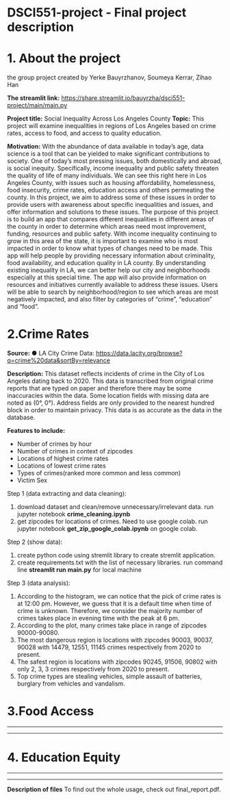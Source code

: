 # DSCI551-project - Final project description
# 1. About the project 
the group project created by Yerke Bauyrzhanov, Soumeya Kerrar, Zihao Han 

**The streamlit link:**
https://share.streamlit.io/bauyrzha/dsci551-project/main/main.py

**Project title:** Social Inequality Across Los Angeles County
**Topic:** This project will examine inequalities in regions of Los Angeles based on crime rates, access to food, and access to quality education.

**Motivation:**
With the abundance of data available in today’s age, data science is a tool that can be yielded to
make significant contributions to society. One of today’s most pressing issues, both domestically
and abroad, is social inequity. Specifically, income inequality and public safety threaten the
quality of life of many individuals. We can see this right here in Los Angeles County, with issues
such as housing affordability, homelessness, food insecurity, crime rates, education access and
others permeating the county. In this project, we aim to address some of these issues in order to
provide users with awareness about specific inequalities and issues, and offer information and
solutions to these issues. The purpose of this project is to build an app that compares different
inequalities in different areas of the county in order to determine which areas need most
improvement, funding, resources and public safety. With income inequality continuing to grow in
this area of the state, it is important to examine who is most impacted in order to know what
types of changes need to be made. This app will help people by providing necessary
information about criminality, food availability, and education quality in LA county. By
understanding existing inequality in LA, we can better help our city and neighborhoods
especially at this special time. The app will also provide information on resources and initiatives
currently available to address these issues. Users will be able to search by neighborhood/region
to see which areas are most negatively impacted, and also filter by categories of “crime”,
“education” and “food”.

# 2.Crime Rates
**Source:**
● LA City Crime Data: https://data.lacity.org/browse?q=crime%20data&sortBy=relevance

**Description:** This dataset reflects incidents of crime in the City of Los Angeles dating back to 2020. This data is transcribed from original crime reports that are typed on paper and therefore there may be some inaccuracies within the data. Some location fields with missing data are noted as (0°, 0°). Address fields are only provided to the nearest hundred block in order to maintain privacy. This data is as accurate as the data in the database. 

**Features to include:**
- Number of crimes by hour
- Number of crimes in context of zipcodes
- Locations of highest crime rates
- Locations of lowest crime rates
- Types of crimes(ranked more common and less common)
- Victim Sex

Step 1 (data extracting and data cleaning):
1) download dataset and clean/remove unnecessary/irrelevant data.
  run jupyter notebook **crime_cleaning.ipynb**
2) get zipcodes for locations of crimes. Need to use google colab.
  run jupyter notebook **get_zip_google_colab.ipynb** on google colab.
  
Step 2 (show data):
1) create python code using stremlit library to create stremlit application.
2) create requirements.txt with the list of necessary libraries.
   run command line **streamlit run main.py** for local machine

Step 3 (data analysis):
1) According to the histogram, we can notice that the pick of crime rates is at 12:00 pm. However, we guess that it is a default time when time of crime is unknown.
Therefore, we consider the majority number of crimes takes place in evening time with the peak at 6 pm.
2) According to the plot, many crimes take place in range of zipcodes 90000-90080.
3) The most dangerous region is locations with zipcodes 90003, 90037, 90028 with 14479, 12551, 11145 crimes respectively from 2020 to present. 
4) The safest region is locations with zipcodes 90245, 91506, 90802 with only 2, 3, 3 crimes respectively from 2020 to present. 
5) Top crime types are stealing vehicles, simple assault of batteries, burglary from vehicles and vandalism.  
  
# 3.Food Access
-------

-------
# 4. Education Equity
------

------
**Description of files**
To find out the whole usage, check out final_report.pdf.
